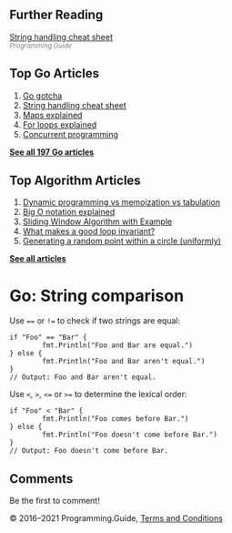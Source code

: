 <span class="underline"></span>

<span class="underline"></span>

Further Reading
---------------

[String handling cheat sheet](string-functions-reference-cheat-sheet.html)  
<span style="color: grey; font-style: italic; font-size: smaller">Programming.Guide</span>

Top Go Articles
---------------

1.  [Go gotcha](go-gotcha.html)
2.  [String handling cheat sheet](string-functions-reference-cheat-sheet.html)
3.  [Maps explained](maps-explained.html)
4.  [For loops explained](for-loop.html)
5.  [Concurrent programming](go-concurrency-tutorial.html)

[**See all 197 Go articles**](index.html)

<span class="underline"></span>

Top Algorithm Articles
----------------------

1.  [Dynamic programming vs memoization vs tabulation](../dynamic-programming-vs-memoization-vs-tabulation.html)
2.  [Big O notation explained](../big-o-notation-explained.html)
3.  [Sliding Window Algorithm with Example](../sliding-window-example.html)
4.  [What makes a good loop invariant?](../what-makes-a-good-loop-invariant.html)
5.  [Generating a random point within a circle (uniformly)](../random-point-within-circle.html)

[**See all articles**](../index.html)

Go: String comparison
=====================

Use `==` or `!=` to check if two strings are equal:

    if "Foo" == "Bar" {
            fmt.Println("Foo and Bar are equal.")
    } else {
            fmt.Println("Foo and Bar aren't equal.")
    }
    // Output: Foo and Bar aren't equal.

Use `<`, `>`, `<=` or `>=` to determine the lexical order:

    if "Foo" < "Bar" {
            fmt.Println("Foo comes before Bar.")
    } else {
            fmt.Println("Foo doesn't come before Bar.")
    }
    // Output: Foo doesn't come before Bar.

Comments
--------

Be the first to comment!

© 2016–2021 Programming.Guide, [Terms and Conditions](../terms-and-conditions.html)
